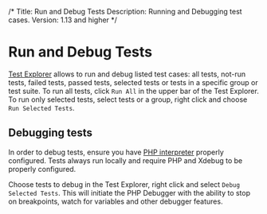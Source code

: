/*
Title: Run and Debug Tests
Description: Running and Debugging test cases.
Version: 1.13 and higher
*/

# Run and Debug Tests

[Test Explorer](/Testing/test-explorer) allows to run and debug listed test cases: all tests, not-run tests, failed tests, passed tests, selected tests or tests in a specific group or test suite. To run all tests, click `Run All` in the upper bar of the Test Explorer. To run only selected tests, select tests or a group, right click and choose `Run Selected Tests`.

## Debugging tests

In order to debug tests, ensure you have [PHP interpreter](/debug/installing-php) properly configured. Tests always run locally and require PHP and Xdebug to be properly configured.

Choose tests to debug in the Test Explorer, right click and select `Debug Selected Tests`. This will initiate the PHP Debugger with the ability to stop on breakpoints, watch for variables and other debugger features.

